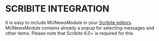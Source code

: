 # SCRIBITE INTEGRATION

It is easy to include MUNewsModule in your [Scribite editors](https://github.com/zikula-modules/Scribite/).
MUNewsModule contains already a popup for selecting messages and other items.
Please note that Scribite 6.0+ is required for this.
